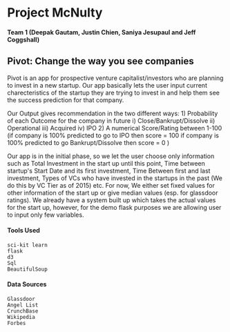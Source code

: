 # Project McNulty

#### Team 1 (Deepak Gautam, Justin Chien, Saniya Jesupaul and Jeff Coggshall)

## Pivot: Change the way you see companies

Pivot is an app for prospective venture capitalist/investors who are planning to invest in a new startup. Our app basically lets the user input current charecteristics of the startup they are trying to invest in and help them see the success prediction for that company. 

Our Output gives recommendation in the two different ways:
    1) Probability of each Outcome for the company in future 
        i)   Close/Bankrupt/Dissolve
        ii)  Operational
        iii) Acquired
        iv)  IPO
    2) A numerical Score/Rating between 1-100 
       (if company is 100% predicted to go to IPO then score = 100
        if company is 100% predicted to go Bankrupt/Dissolve then score = 0 
       )
    
Our app is in the initial phase, so we let the user choose only information such as Total Investment in the start up until this point, Time between startup's Start Date and its first investment, Time Between first and last investment, Types of VCs who have invested in the startups in the past (We do this by VC Tier as of 2015) etc. For now, We either set fixed values for other information of the start up or give median values (esp. for glassdoor ratings). We already have a system built up which takes the actual values for the start up, however, for the demo flask purposes we are allowing user to input only few variables. 

#### Tools Used
    sci-kit learn 
    flask
    d3 
    Sql
    BeautifulSoup

#### Data Sources
    Glassdoor
    Angel List
    CrunchBase 
    Wikipedia
    Forbes
    


